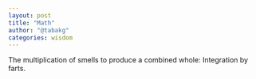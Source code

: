 ```yaml
---
layout: post
title: "Math"
author: "@tabakg"
categories: wisdom
---
```


The multiplication of smells to produce a combined whole: Integration by farts.
